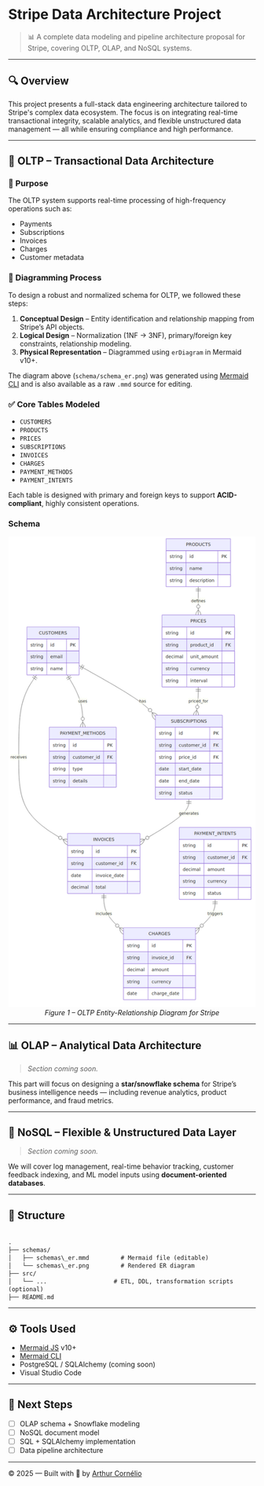 # Stripe Data Architecture Project

> 📊 A complete data modeling and pipeline architecture proposal for Stripe, covering OLTP, OLAP, and NoSQL systems.

---

## 🔍 Overview

This project presents a full-stack data engineering architecture tailored to Stripe's complex data ecosystem. The focus is on integrating real-time transactional integrity, scalable analytics, and flexible unstructured data management — all while ensuring compliance and high performance.

---

## 🧱 OLTP – Transactional Data Architecture

### 🎯 Purpose

The OLTP system supports real-time processing of high-frequency operations such as:

- Payments
- Subscriptions
- Invoices
- Charges
- Customer metadata

### 📌 Diagramming Process

To design a robust and normalized schema for OLTP, we followed these steps:

1. **Conceptual Design** – Entity identification and relationship mapping from Stripe’s API objects.
2. **Logical Design** – Normalization (1NF → 3NF), primary/foreign key constraints, relationship modeling.
3. **Physical Representation** – Diagrammed using `erDiagram` in Mermaid v10+.

The diagram above (`schema/schema_er.png`) was generated using [Mermaid CLI](https://github.com/mermaid-js/mermaid-cli) and is also available as a raw `.mmd` source for editing.

### ✅ Core Tables Modeled

- `CUSTOMERS`
- `PRODUCTS`
- `PRICES`
- `SUBSCRIPTIONS`
- `INVOICES`
- `CHARGES`
- `PAYMENT_METHODS`
- `PAYMENT_INTENTS`

Each table is designed with primary and foreign keys to support **ACID-compliant**, highly consistent operations.

### Schema

<p align="center">
  <img src="schemas/schema_er.png" alt="ER Diagram" width="600"/>
  <br/>
  <em>Figure 1 – OLTP Entity-Relationship Diagram for Stripe</em>
</p>

---

## 📊 OLAP – Analytical Data Architecture

> _Section coming soon._

This part will focus on designing a **star/snowflake schema** for Stripe’s business intelligence needs — including revenue analytics, product performance, and fraud metrics.

---

## 🧩 NoSQL – Flexible & Unstructured Data Layer

> _Section coming soon._

We will cover log management, real-time behavior tracking, customer feedback indexing, and ML model inputs using **document-oriented databases**.

---

## 📂 Structure

```

.
├── schemas/
│   ├── schemas\_er.mmd         # Mermaid file (editable)
│   └── schemas\_er.png         # Rendered ER diagram
├── src/
│   └── ...                   # ETL, DDL, transformation scripts (optional)
├── README.md

```

---

## ⚙️ Tools Used

- [Mermaid JS](https://mermaid.js.org) v10+
- [Mermaid CLI](https://github.com/mermaid-js/mermaid-cli)
- PostgreSQL / SQLAlchemy (coming soon)
- Visual Studio Code

---

## 📌 Next Steps

- [ ] OLAP schema + Snowflake modeling
- [ ] NoSQL document model
- [ ] SQL + SQLAlchemy implementation
- [ ] Data pipeline architecture

---

© 2025 — Built with 💙 by [Arthur Cornélio](https://github.com/arthurcornelio88)
```